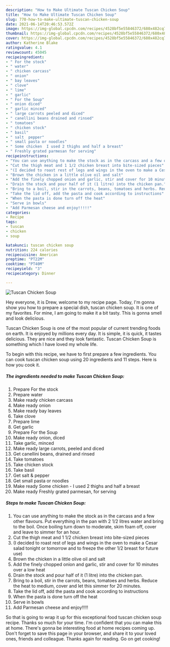 ```yaml
---
description: "How to Make Ultimate Tuscan Chicken Soup"
title: "How to Make Ultimate Tuscan Chicken Soup"
slug: 770-how-to-make-ultimate-tuscan-chicken-soup
date: 2021-06-14T20:46:53.572Z
image: https://img-global.cpcdn.com/recipes/4528bf5e55846372/680x482cq70/tuscan-chicken-soup-recipe-main-photo.jpg
thumbnail: https://img-global.cpcdn.com/recipes/4528bf5e55846372/680x482cq70/tuscan-chicken-soup-recipe-main-photo.jpg
cover: https://img-global.cpcdn.com/recipes/4528bf5e55846372/680x482cq70/tuscan-chicken-soup-recipe-main-photo.jpg
author: Katherine Blake
ratingvalue: 4.1
reviewcount: 45045
recipeingredient:
- " For the stock"
- " water"
- " chicken carcass"
- " onion"
- " bay leaves"
- " clove"
- " lime"
- " garlic"
- " For the Soup"
- " onion diced"
- " garlic minced"
- " large carrots peeled and diced"
- " canellini beans drained and rinsed"
- " tomatoes"
- " chicken stock"
- " basil"
- " salt  pepper"
- " small pasta or noodles"
- " Some chicken  I used 2 thighs and half a breast"
- " Freshly grated parmesan for serving"
recipeinstructions:
- "You can use anything to make the stock as in the carcass and a few other flavours. Put everything in the pan with 2 1/2 litres water and bring to the boil. Once boiling turn down to moderate, skim foam off, cover and leave to simmer for an hour."
- "Cut the thigh meat and 1 1/2 chicken breast into bite-sized pieces"
- "(I decided to roast rest of legs and wings in the oven to make a Cesar salad tonight or tomorrow and to freeze the other 1/2 breast for future use)"
- "Brown the chicken in a little olive oil and salt"
- "Add the finely chopped onion and garlic, stir and cover for 10 minutes over a low heat"
- "Drain the stock and pour half of it (1 litre) into the chicken pan."
- "Bring to a boil, stir in the carrots, beans, tomatoes and herbs. Reduce the heat to medium, cover and let this simmer for 20 minutes."
- "Take the lid off, add the pasta and cook according to instructions"
- "When the pasta is done turn off the heat"
- "Serve in bowls"
- "Add Parmesan cheese and enjoy!!!!!"
categories:
- Recipe
tags:
- tuscan
- chicken
- soup

katakunci: tuscan chicken soup 
nutrition: 224 calories
recipecuisine: American
preptime: "PT22M"
cooktime: "PT40M"
recipeyield: "3"
recipecategory: Dinner

---
```



![Tuscan Chicken Soup](https://img-global.cpcdn.com/recipes/4528bf5e55846372/680x482cq70/tuscan-chicken-soup-recipe-main-photo.jpg)

Hey everyone, it is Drew, welcome to my recipe page. Today, I'm gonna show you how to prepare a special dish, tuscan chicken soup. It is one of my favorites. For mine, I am going to make it a bit tasty. This is gonna smell and look delicious.

Tuscan Chicken Soup is one of the most popular of current trending foods on earth. It is enjoyed by millions every day. It is simple, it is quick, it tastes delicious. They are nice and they look fantastic. Tuscan Chicken Soup is something which I have loved my whole life.




To begin with this recipe, we have to first prepare a few ingredients. You can cook tuscan chicken soup using 20 ingredients and 11 steps. Here is how you cook it.

<!--inarticleads1-->

##### The ingredients needed to make Tuscan Chicken Soup:

1. Prepare  For the stock
1. Prepare  water
1. Make ready  chicken carcass
1. Make ready  onion
1. Make ready  bay leaves
1. Take  clove
1. Prepare  lime
1. Get  garlic
1. Prepare  For the Soup
1. Make ready  onion, diced
1. Take  garlic, minced
1. Make ready  large carrots, peeled and diced
1. Get  canellini beans, drained and rinsed
1. Take  tomatoes
1. Take  chicken stock
1. Take  basil
1. Get  salt &amp; pepper
1. Get  small pasta or noodles
1. Make ready  Some chicken - I used 2 thighs and half a breast
1. Make ready  Freshly grated parmesan, for serving




<!--inarticleads2-->

##### Steps to make Tuscan Chicken Soup:

1. You can use anything to make the stock as in the carcass and a few other flavours. Put everything in the pan with 2 1/2 litres water and bring to the boil. Once boiling turn down to moderate, skim foam off, cover and leave to simmer for an hour.
1. Cut the thigh meat and 1 1/2 chicken breast into bite-sized pieces
1. (I decided to roast rest of legs and wings in the oven to make a Cesar salad tonight or tomorrow and to freeze the other 1/2 breast for future use)
1. Brown the chicken in a little olive oil and salt
1. Add the finely chopped onion and garlic, stir and cover for 10 minutes over a low heat
1. Drain the stock and pour half of it (1 litre) into the chicken pan.
1. Bring to a boil, stir in the carrots, beans, tomatoes and herbs. Reduce the heat to medium, cover and let this simmer for 20 minutes.
1. Take the lid off, add the pasta and cook according to instructions
1. When the pasta is done turn off the heat
1. Serve in bowls
1. Add Parmesan cheese and enjoy!!!!!




So that is going to wrap it up for this exceptional food tuscan chicken soup recipe. Thanks so much for your time. I'm confident that you can make this at home. There's gonna be interesting food at home recipes coming up. Don't forget to save this page in your browser, and share it to your loved ones, friends and colleague. Thanks again for reading. Go on get cooking!
